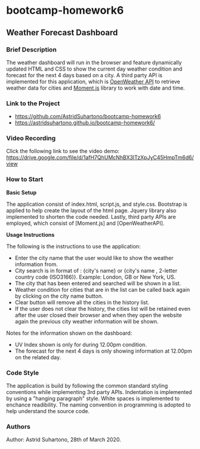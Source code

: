 # bootcamp-homework6

## Weather Forecast Dashboard

### Brief Description

The weather dashboard will run in the browser and feature dynamically updated HTML and CSS to show the current day weather condition and forecast for the next 4 days based on a city.
A third party API is implemented for this application, which is [OpenWeather API](https://openweathermap.org/api) to retrieve weather data for cities and [Moment.js](https://momentjs.com/) library to work with date and time.

### Link to the Project

* https://github.com/AstridSuhartono/bootcamp-homework6
* https://astridsuhartono.github.io/bootcamp-homework6/

### Video Recording

Click the following link to see the video demo: https://drive.google.com/file/d/1afH7QhUMcNhBX3lTzXpJyC45HmpTm6d6/view

### How to Start

**Basic Setup**

The application consist of index.html, script.js, and style.css. Bootstrap is applied to help create the layout of the html page. Jquery library also implemented to shorten the code needed. Lastly, third party APIs are employed, which consist of [Moment.js] and [OpenWeatherAPI]. 

**Usage Instructions**

The following is the instructions to use the application:
* Enter the city name that the user would like to show the weather information from.
* City search is in format of : {city's name} or {city's name , 2-letter country code (ISO3166)}. Example: London, GB or New York, US.
* The city that has been entered and searched will be shown in a list.
* Weather condition for cities that are in the list can be called back again by clicking on the city name button.
* Clear button will remove all the cities in the history list.
* If the user does not clear the history, the cities list will be retained even after the user closed their browser and when they open the website again the previous city weather information will be shown.


Notes for the information shown on the dashboard:
* UV Index shown is only for during 12.00pm condition. 
* The forecast for the next 4 days is only showing information at 12.00pm on the related day.

### Code Style

The application is build by following the common standard styling conventions while implementing 3rd party APIs. Indentation is implemented by using a "hanging paragraph" style. 
White spaces is implemented to enchance readibility. The naming convention in programming is adopted to help understand the source code.

### Authors

Author: Astrid Suhartono, 28th of March 2020.